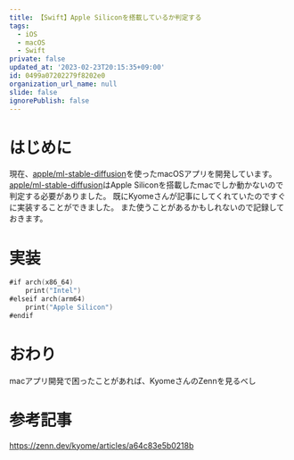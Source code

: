 ```yaml
---
title: 【Swift】Apple Siliconを搭載しているか判定する
tags:
  - iOS
  - macOS
  - Swift
private: false
updated_at: '2023-02-23T20:15:35+09:00'
id: 0499a07202279f8202e0
organization_url_name: null
slide: false
ignorePublish: false
---
```

# はじめに
現在、[apple/ml-stable-diffusion](https://github.com/apple/ml-stable-diffusion)を使ったmacOSアプリを開発しています。
[apple/ml-stable-diffusion](https://github.com/apple/ml-stable-diffusion)はApple Siliconを搭載したmacでしか動かないので判定する必要がありました。
既にKyomeさんが記事にしてくれていたのですぐに実装することができました。
また使うことがあるかもしれないので記録しておきます。

# 実装
```swift
#if arch(x86_64)
    print("Intel")
#elseif arch(arm64)
    print("Apple Silicon")
#endif
```

# おわり
macアプリ開発で困ったことがあれば、KyomeさんのZennを見るべし

# 参考記事
https://zenn.dev/kyome/articles/a64c83e5b0218b
